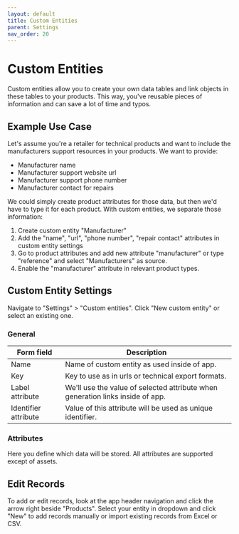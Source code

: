 ```yaml
---
layout: default
title: Custom Entities
parent: Settings
nav_order: 20
---
```


# Custom Entities

Custom entities allow you to create your own data tables and link objects in these tables to your products. This way, you've reusable pieces of information and can save a lot of time and typos.

## Example Use Case

Let's assume you're a retailer for technical products and want to include the manufacturers support resources in your products. We want to provide:

* Manufacturer name
* Manufacturer support website url
* Manufacturer support phone number
* Manufacturer contact for repairs

We could simply create product attributes for those data, but then we'd have to type it for each product. With custom entities, we separate those information:

1. Create custom entity "Manufacturer"
2. Add the "name", "url", "phone number", "repair contact" attributes in custom entity settings
3. Go to product attributes and add new attribute "manufacturer" or type "reference" and select "Manufacturers" as source.
4. Enable the "manufacturer" attribute in relevant product types.

## Custom Entity Settings

Navigate to "Settings" > "Custom entities". Click "New custom entity" or select an existing one.

### General

|Form field |Description |
--- | ---
|Name | Name of custom entity as used inside of app.
|Key  | Key to use as in urls or technical export formats.
|Label attribute | We'll use the value of selected attribute when generation links inside of app.
|Identifier attribute | Value of this attribute will be used as unique identifier.

### Attributes

Here you define which data will be stored. All attributes are supported except of assets.

## Edit Records

To add or edit records, look at the app header navigation and click the arrow right beside "Products". Select your entity in dropdown and click "New" to add records manually or import existing records from Excel or CSV.

